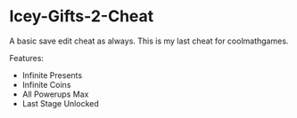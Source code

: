 # Icey-Gifts-2-Cheat
A basic save edit cheat as always. This is my last cheat for coolmathgames.

Features:

- Infinite Presents
- Infinite Coins
- All Powerups Max
- Last Stage Unlocked
